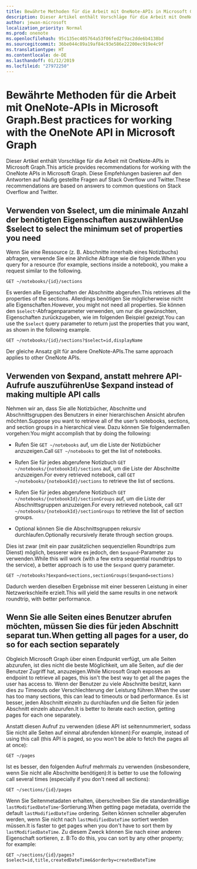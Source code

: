 ```yaml
---
title: Bewährte Methoden für die Arbeit mit OneNote-APIs in Microsoft Graph.
description: Dieser Artikel enthält Vorschläge für die Arbeit mit OneNote-APIs in Microsoft Graph. Diese Empfehlungen basieren auf den Antworten auf häufig gestellte Fragen auf Stack Overflow und Twitter.
author: jewan-microsoft
localization_priority: Normal
ms.prod: onenote
ms.openlocfilehash: 95c135ec405764a53f06fed2f9ac2dde6b4138bd
ms.sourcegitcommit: 36be044c89a19af84c93e586e22200ec919e4c9f
ms.translationtype: HT
ms.contentlocale: de-DE
ms.lasthandoff: 01/12/2019
ms.locfileid: "27972250"
---
```

# <a name="best-practices-for-working-with-the-onenote-api-in-microsoft-graph"></a><span data-ttu-id="34e46-104">Bewährte Methoden für die Arbeit mit OneNote-APIs in Microsoft Graph.</span><span class="sxs-lookup"><span data-stu-id="34e46-104">Best practices for working with the OneNote API in Microsoft Graph</span></span>

<span data-ttu-id="34e46-105">Dieser Artikel enthält Vorschläge für die Arbeit mit OneNote-APIs in Microsoft Graph.</span><span class="sxs-lookup"><span data-stu-id="34e46-105">This article provides recommendations for working with the OneNote APIs in Microsoft Graph.</span></span> <span data-ttu-id="34e46-106">Diese Empfehlungen basieren auf den Antworten auf häufig gestellte Fragen auf Stack Overflow und Twitter.</span><span class="sxs-lookup"><span data-stu-id="34e46-106">These recommendations are based on answers to common questions on Stack Overflow and Twitter.</span></span>

## <a name="use-select-to-select-the-minimum-set-of-properties-you-need"></a><span data-ttu-id="34e46-107">Verwenden von $select, um die minimale Anzahl der benötigten Eigenschaften auszuwählen</span><span class="sxs-lookup"><span data-stu-id="34e46-107">Use $select to select the minimum set of properties you need</span></span>

<span data-ttu-id="34e46-108">Wenn Sie eine Ressource (z. B. Abschnitte innerhalb eines Notizbuchs) abfragen, verwende Sie eine ähnliche Abfrage wie die folgende.</span><span class="sxs-lookup"><span data-stu-id="34e46-108">When you query for a resource (for example, sections inside a notebook), you make a request similar to the following.</span></span>

```http
GET ~/notebooks/{id}/sections
```

<span data-ttu-id="34e46-109">Es werden alle Eigenschaften der Abschnitte abgerufen.</span><span class="sxs-lookup"><span data-stu-id="34e46-109">This retrieves all the properties of the sections.</span></span> <span data-ttu-id="34e46-110">Allerdings benötigen Sie möglicherweise nicht alle Eigenschaften.</span><span class="sxs-lookup"><span data-stu-id="34e46-110">However, you might not need all properties.</span></span> <span data-ttu-id="34e46-111">Sie können den `$select`-Abfragenparameter verwenden, um nur die gewünschten, Eigenschaften zurückzugeben, wie im folgenden Beispiel gezeigt.</span><span class="sxs-lookup"><span data-stu-id="34e46-111">You can use the `$select` query parameter to return just the properties that you want, as shown in the following example.</span></span>

```http
GET ~/notebooks/{id}/sections?$select=id,displayName
```

<span data-ttu-id="34e46-112">Der gleiche Ansatz gilt für andere OneNote-APIs.</span><span class="sxs-lookup"><span data-stu-id="34e46-112">The same approach applies to other OneNote APIs.</span></span>

## <a name="use-expand-instead-of-making-multiple-api-calls"></a><span data-ttu-id="34e46-113">Verwenden von $expand, anstatt mehrere API-Aufrufe auszuführen</span><span class="sxs-lookup"><span data-stu-id="34e46-113">Use $expand instead of making multiple API calls</span></span>

<span data-ttu-id="34e46-114">Nehmen wir an, dass Sie alle Notizbücher, Abschnitte und Abschnittsgruppen des Benutzers in einer hierarchischen Ansicht abrufen möchten.</span><span class="sxs-lookup"><span data-stu-id="34e46-114">Suppose you want to retrieve all of the user’s notebooks, sections, and section groups in a hierarchical view.</span></span> <span data-ttu-id="34e46-115">Dazu können Sie folgendermaßen vorgehen:</span><span class="sxs-lookup"><span data-stu-id="34e46-115">You might accomplish that by doing the following:</span></span>

* <span data-ttu-id="34e46-116">Rufen Sie `GET ~/notebooks` auf, um die Liste der Notizbücher anzuzeigen.</span><span class="sxs-lookup"><span data-stu-id="34e46-116">Call `GET ~/notebooks` to get the list of notebooks.</span></span>

* <span data-ttu-id="34e46-117">Rufen Sie für jedes abgerufene Notizbuch `GET ~/notebooks/{notebookId}/sections` auf, um die Liste der Abschnitte anzuzeigen.</span><span class="sxs-lookup"><span data-stu-id="34e46-117">For every retrieved notebook, call `GET ~/notebooks/{notebookId}/sections` to retrieve the list of sections.</span></span>

* <span data-ttu-id="34e46-118">Rufen Sie für jedes abgerufene Notizbuch `GET ~/notebooks/{notebookId}/sectionGroups` auf, um die Liste der Abschnittsgruppen anzuzeigen.</span><span class="sxs-lookup"><span data-stu-id="34e46-118">For every retrieved notebook, call `GET ~/notebooks/{notebookId}/sectionGroups` to retrieve the list of section groups.</span></span>

* <span data-ttu-id="34e46-119">Optional können Sie die Abschnittsgruppen rekursiv durchlaufen.</span><span class="sxs-lookup"><span data-stu-id="34e46-119">Optionally recursively iterate through section groups.</span></span>

<span data-ttu-id="34e46-120">Dies ist zwar (mit ein paar zusätzlichen sequenziellen Roundtrips zum Dienst) möglich, besserer wäre es jedoch, den `$expand`-Parameter zu verwenden.</span><span class="sxs-lookup"><span data-stu-id="34e46-120">While this will work (with a few extra sequential roundtrips to the service), a better approach is to use the `$expand` query parameter.</span></span> 

```http
GET ~/notebooks?$expand=sections,sectionGroups($expand=sections)
```

<span data-ttu-id="34e46-121">Dadurch werden dieselben Ergebnisse mit einer besseren Leistung in einer Netzwerkschleife erzielt.</span><span class="sxs-lookup"><span data-stu-id="34e46-121">This will yield the same results in one network roundtrip, with better performance.</span></span>

## <a name="when-getting-all-pages-for-a-user-do-so-for-each-section-separately"></a><span data-ttu-id="34e46-122">Wenn Sie alle Seiten eines Benutzer abrufen möchten, müssen Sie dies für jeden Abschnitt separat tun.</span><span class="sxs-lookup"><span data-stu-id="34e46-122">When getting all pages for a user, do so for each section separately</span></span>

<span data-ttu-id="34e46-123">Obgleich Microsoft Graph über einen Endpunkt verfügt, um alle Seiten abzurufen, ist dies nicht die beste Möglichkeit, um alle Seiten, auf die der Benutzer Zugriff hat, anzuzeigen.</span><span class="sxs-lookup"><span data-stu-id="34e46-123">While Microsoft Graph exposes an endpoint to retrieve all pages, this isn't the best way to get all the pages the user has access to.</span></span> <span data-ttu-id="34e46-124">Wenn der Benutzer zu viele Abschnitte besitzt, kann dies zu Timeouts oder Verschlechterung der Leistung führen.</span><span class="sxs-lookup"><span data-stu-id="34e46-124">When the user has too many sections, this can lead to timeouts or bad performance.</span></span> <span data-ttu-id="34e46-125">Es ist besser, jeden Abschnitt einzeln zu durchlaufen und die Seiten für jeden Abschnitt einzeln abzurufen.</span><span class="sxs-lookup"><span data-stu-id="34e46-125">It is better to iterate each section, getting pages for each one separately.</span></span>

<span data-ttu-id="34e46-126">Anstatt diesen Aufruf zu verwenden (diese API ist seitennummeriert, sodass Sie nicht alle Seiten auf einmal abrufenden können):</span><span class="sxs-lookup"><span data-stu-id="34e46-126">For example, instead of using this call (this API is paged, so you won't be able to fetch the pages all at once):</span></span>

```http
GET ~/pages
```

<span data-ttu-id="34e46-127">Ist es besser, den folgenden Aufruf mehrmals zu verwenden (insbesondere, wenn Sie nicht alle Abschnitte benötigen):</span><span class="sxs-lookup"><span data-stu-id="34e46-127">It is better to use the following call several times (especially if you don't need all sections):</span></span>

```http
GET ~/sections/{id}/pages
```

<span data-ttu-id="34e46-128">Wenn Sie Seitenmetadaten erhalten, überschreiben Sie die standardmäßige `lastModifiedDateTime`-Sortierung.</span><span class="sxs-lookup"><span data-stu-id="34e46-128">When getting page metadata, override the default `lastModifiedDateTime` ordering.</span></span> <span data-ttu-id="34e46-129">Seiten können schneller abgerufen werden, wenn Sie nicht nach `lastModifiedDateTime` sortiert werden müssen.</span><span class="sxs-lookup"><span data-stu-id="34e46-129">It is faster to get pages when you don't have to sort them by `lastModifiedDateTime`.</span></span> <span data-ttu-id="34e46-130">Zu diesem Zweck können Sie nach einer anderen Eigenschaft sortieren, z. B:</span><span class="sxs-lookup"><span data-stu-id="34e46-130">To do this, you can sort by any other property; for example:</span></span>

```http
GET ~/sections/{id}/pages?$select=id,title,createdDateTime&$orderby=createdDateTime
```
